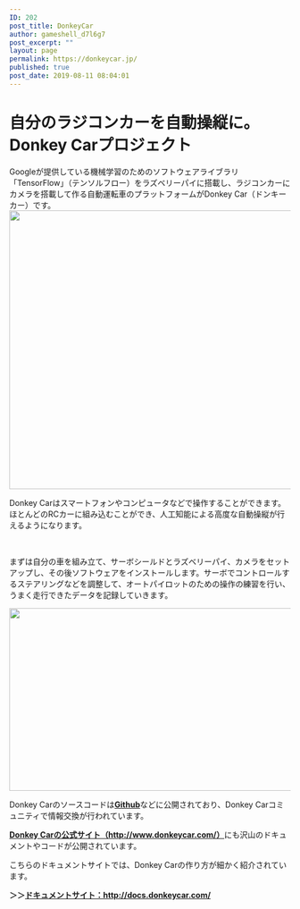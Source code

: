 ```yaml
---
ID: 202
post_title: DonkeyCar
author: gameshell_d7l6g7
post_excerpt: ""
layout: page
permalink: https://donkeycar.jp/
published: true
post_date: 2019-08-11 08:04:01
---
```

<h1 class="entry-title">自分のラジコンカーを自動操縦に。Donkey Carプロジェクト</h1>
Googleが提供している機械学習のためのソフトウェアライブラリ「TensorFlow」（テンソルフロー）をラズベリーパイに搭載し、ラジコンカーにカメラを搭載して作る自動運転車のプラットフォームがDonkey Car（ドンキーカー）です。

<img class="alignnone size-full wp-image-232" src="https://donkeycar.jp/wp-content/uploads/2019/08/1_embz2VLlEt0Z1oe4ij9ZEA.png" alt="" width="700" height="499" />

Donkey Carはスマートフォンやコンピュータなどで操作することができます。ほとんどのRCカーに組み込むことができ、人工知能による高度な自動操縦が行えるようになります。

&nbsp;

まずは自分の車を組み立て、サーボシールドとラズベリーパイ、カメラをセットアップし、その後ソフトウェアをインストールします。サーボでコントロールするステアリングなどを調整して、オートパイロットのための操作の練習を行い、うまく走行できたデータを記録していきます。

<img class="alignnone size-full wp-image-223" src="https://donkeycar.jp/wp-content/uploads/2019/08/1_Sg5cuLqFufM0IX4nZd9bMA.png" alt="" width="700" height="327" />

Donkey Carのソースコードは<a href="https://github.com/wroscoe/donkey" target="_blank" rel="noopener noreferrer"><strong>Github</strong></a>などに公開されており、Donkey Carコミュニティで情報交換が行われています。

<a href="http://www.donkeycar.com/" target="_blank" rel="noopener noreferrer"><strong>Donkey Carの公式サイト（http://www.donkeycar.com/）</strong></a>にも沢山のドキュメントやコードが公開されています。

こちらのドキュメントサイトでは、Donkey Carの作り方が細かく紹介されています。

<strong>＞＞<a href="http://docs.donkeycar.com/" target="_blank" rel="noopener noreferrer">ドキュメントサイト：http://docs.donkeycar.com/</a></strong>